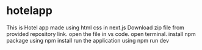 # hotelapp
 This is Hotel app made using html css in next.js
Download zip file from provided repository link.
open the file in vs code.
open terminal.
install npm package using npm install
run the application using npm run dev
